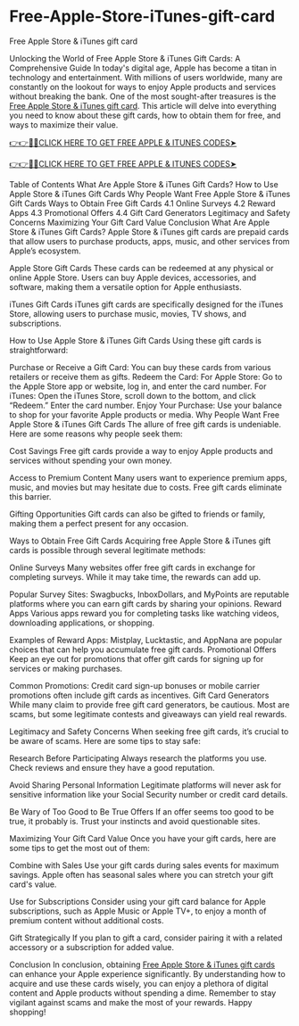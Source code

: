 # Free-Apple-Store-iTunes-gift-card
Free Apple Store &amp; iTunes gift card

Unlocking the World of Free Apple Store & iTunes Gift Cards: A Comprehensive Guide
In today's digital age, Apple has become a titan in technology and entertainment. With millions of users worldwide, many are constantly on the lookout for ways to enjoy Apple products and services without breaking the bank. One of the most sought-after treasures is the [Free Apple Store & iTunes gift card](https://cutt.ly/7e9S6Ct9). This article will delve into everything you need to know about these gift cards, how to obtain them for free, and ways to maximize their value.

[👉👉📲🌐CLICK HERE TO GET FREE APPLE & ITUNES CODES➤](https://cutt.ly/7e9S6Ct9)

[👉👉📲🌐CLICK HERE TO GET FREE APPLE & ITUNES CODES➤](https://cutt.ly/7e9S6Ct9)

Table of Contents
What Are Apple Store & iTunes Gift Cards?
How to Use Apple Store & iTunes Gift Cards
Why People Want Free Apple Store & iTunes Gift Cards
Ways to Obtain Free Gift Cards
4.1 Online Surveys
4.2 Reward Apps
4.3 Promotional Offers
4.4 Gift Card Generators
Legitimacy and Safety Concerns
Maximizing Your Gift Card Value
Conclusion
What Are Apple Store & iTunes Gift Cards?
Apple Store & iTunes gift cards are prepaid cards that allow users to purchase products, apps, music, and other services from Apple’s ecosystem.

Apple Store Gift Cards
These cards can be redeemed at any physical or online Apple Store. Users can buy Apple devices, accessories, and software, making them a versatile option for Apple enthusiasts.

iTunes Gift Cards
iTunes gift cards are specifically designed for the iTunes Store, allowing users to purchase music, movies, TV shows, and subscriptions.

How to Use Apple Store & iTunes Gift Cards
Using these gift cards is straightforward:

Purchase or Receive a Gift Card: You can buy these cards from various retailers or receive them as gifts.
Redeem the Card:
For Apple Store: Go to the Apple Store app or website, log in, and enter the card number.
For iTunes: Open the iTunes Store, scroll down to the bottom, and click “Redeem.” Enter the card number.
Enjoy Your Purchase: Use your balance to shop for your favorite Apple products or media.
Why People Want Free Apple Store & iTunes Gift Cards
The allure of free gift cards is undeniable. Here are some reasons why people seek them:

Cost Savings
Free gift cards provide a way to enjoy Apple products and services without spending your own money.

Access to Premium Content
Many users want to experience premium apps, music, and movies but may hesitate due to costs. Free gift cards eliminate this barrier.

Gifting Opportunities
Gift cards can also be gifted to friends or family, making them a perfect present for any occasion.

Ways to Obtain Free Gift Cards
Acquiring free Apple Store & iTunes gift cards is possible through several legitimate methods:

Online Surveys
Many websites offer free gift cards in exchange for completing surveys. While it may take time, the rewards can add up.

Popular Survey Sites: Swagbucks, InboxDollars, and MyPoints are reputable platforms where you can earn gift cards by sharing your opinions.
Reward Apps
Various apps reward you for completing tasks like watching videos, downloading applications, or shopping.

Examples of Reward Apps: Mistplay, Lucktastic, and AppNana are popular choices that can help you accumulate free gift cards.
Promotional Offers
Keep an eye out for promotions that offer gift cards for signing up for services or making purchases.

Common Promotions: Credit card sign-up bonuses or mobile carrier promotions often include gift cards as incentives.
Gift Card Generators
While many claim to provide free gift card generators, be cautious. Most are scams, but some legitimate contests and giveaways can yield real rewards.

Legitimacy and Safety Concerns
When seeking free gift cards, it’s crucial to be aware of scams. Here are some tips to stay safe:

Research Before Participating
Always research the platforms you use. Check reviews and ensure they have a good reputation.

Avoid Sharing Personal Information
Legitimate platforms will never ask for sensitive information like your Social Security number or credit card details.

Be Wary of Too Good to Be True Offers
If an offer seems too good to be true, it probably is. Trust your instincts and avoid questionable sites.

Maximizing Your Gift Card Value
Once you have your gift cards, here are some tips to get the most out of them:

Combine with Sales
Use your gift cards during sales events for maximum savings. Apple often has seasonal sales where you can stretch your gift card's value.

Use for Subscriptions
Consider using your gift card balance for Apple subscriptions, such as Apple Music or Apple TV+, to enjoy a month of premium content without additional costs.

Gift Strategically
If you plan to gift a card, consider pairing it with a related accessory or a subscription for added value.

Conclusion
In conclusion, obtaining [Free Apple Store & iTunes gift cards](https://cutt.ly/7e9S6Ct9) can enhance your Apple experience significantly. By understanding how to acquire and use these cards wisely, you can enjoy a plethora of digital content and Apple products without spending a dime. Remember to stay vigilant against scams and make the most of your rewards. Happy shopping!
